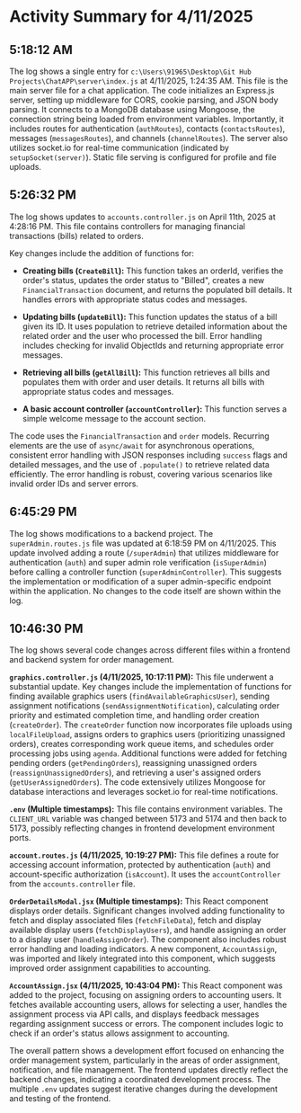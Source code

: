 # Activity Summary for 4/11/2025

## 5:18:12 AM
The log shows a single entry for `c:\Users\91965\Desktop\Git Hub Projects\ChatAPP\server\index.js` at 4/11/2025, 1:24:35 AM. This file is the main server file for a chat application.  The code initializes an Express.js server, setting up middleware for CORS, cookie parsing, and JSON body parsing. It connects to a MongoDB database using Mongoose, the connection string being loaded from environment variables.  Importantly, it includes routes for authentication (`authRoutes`), contacts (`contactsRoutes`), messages (`messagesRoutes`), and channels (`channelRoutes`).  The server also utilizes socket.io for real-time communication (indicated by `setupSocket(server)`).  Static file serving is configured for profile and file uploads.


## 5:26:32 PM
The log shows updates to `accounts.controller.js` on April 11th, 2025 at 4:28:16 PM.  This file contains controllers for managing financial transactions (bills) related to orders.

Key changes include the addition of functions for:

* **Creating bills (`CreateBill`):** This function takes an orderId, verifies the order's status, updates the order status to "Billed", creates a new `FinancialTransaction` document, and returns the populated bill details.  It handles errors with appropriate status codes and messages.

* **Updating bills (`updateBill`):** This function updates the status of a bill given its ID. It uses population to retrieve detailed information about the related order and the user who processed the bill.  Error handling includes checking for invalid ObjectIds and returning appropriate error messages.

* **Retrieving all bills (`getAllBill`):** This function retrieves all bills and populates them with order and user details. It returns all bills with appropriate status codes and messages.

* **A basic account controller (`accountController`):** This function serves a simple welcome message to the account section.


The code uses the `FinancialTransaction` and `order` models.  Recurring elements are the use of `async/await` for asynchronous operations, consistent error handling with JSON responses including `success` flags and detailed messages, and the use of `.populate()` to retrieve related data efficiently.  The error handling is robust, covering various scenarios like invalid order IDs and server errors.


## 6:45:29 PM
The log shows modifications to a backend project.  The `superAdmin.routes.js` file was updated at 6:18:59 PM on 4/11/2025. This update involved adding a route (`/superAdmin`) that utilizes middleware for authentication (`auth`) and super admin role verification (`isSuperAdmin`) before calling a controller function (`superAdminController`).  This suggests the implementation or modification of a super admin-specific endpoint within the application.  No changes to the code itself are shown within the log.


## 10:46:30 PM
The log shows several code changes across different files within a frontend and backend system for order management.

**`graphics.controller.js` (4/11/2025, 10:17:11 PM):** This file underwent a substantial update.  Key changes include the implementation of functions for finding available graphics users (`findAvailableGraphicsUser`), sending assignment notifications (`sendAssignmentNotification`),  calculating order priority and estimated completion time, and handling order creation (`createOrder`). The `createOrder` function now incorporates file uploads using `localFileUpload`,  assigns orders to graphics users (prioritizing unassigned orders), creates corresponding work queue items, and schedules order processing jobs using `agenda`.  Additional functions were added for fetching pending orders (`getPendingOrders`), reassigning unassigned orders (`reassignUnassignedOrders`), and retrieving a user's assigned orders (`getUserAssignedOrders`).  The code extensively utilizes Mongoose for database interactions and leverages socket.io for real-time notifications.


**`.env` (Multiple timestamps):** This file contains environment variables.  The `CLIENT_URL` variable was changed between 5173 and 5174 and then back to 5173, possibly reflecting changes in frontend development environment ports.


**`account.routes.js` (4/11/2025, 10:19:27 PM):** This file defines a route for accessing account information, protected by authentication (`auth`) and account-specific authorization (`isAccount`). It uses the `accountController` from the `accounts.controller` file.


**`OrderDetailsModal.jsx` (Multiple timestamps):** This React component displays order details.  Significant changes involved adding functionality to fetch and display associated files (`fetchFileData`),  fetch and display available display users (`fetchDisplayUsers`), and handle assigning an order to a display user (`handleAssignOrder`). The component also includes robust error handling and loading indicators.  A new component, `AccountAssign`, was imported and likely integrated into this component, which suggests improved order assignment capabilities to accounting.

**`AccountAssign.jsx` (4/11/2025, 10:43:04 PM):** This React component was added to the project, focusing on assigning orders to accounting users.  It fetches available accounting users, allows for selecting a user, handles the assignment process via API calls, and displays feedback messages regarding assignment success or errors. The component includes logic to check if an order's status allows assignment to accounting.

The overall pattern shows a development effort focused on enhancing the order management system, particularly in the areas of order assignment, notification, and file management.  The frontend updates directly reflect the backend changes, indicating a coordinated development process.  The multiple `.env` updates suggest iterative changes during the development and testing of the frontend.
